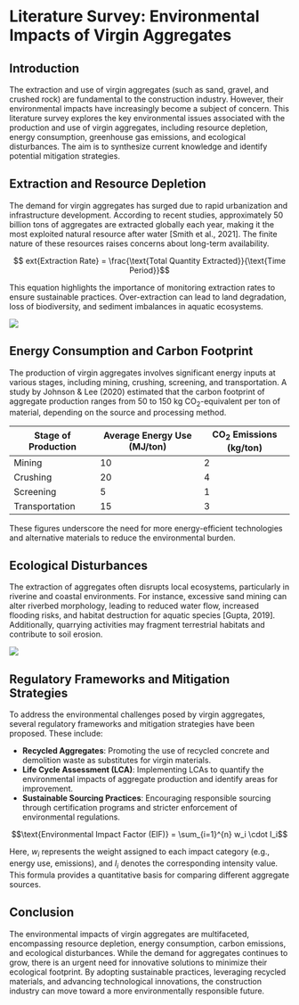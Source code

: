 # Literature Survey: Environmental Impacts of Virgin Aggregates

## Introduction
The extraction and use of virgin aggregates (such as sand, gravel, and crushed rock) are fundamental to the construction industry. However, their environmental impacts have increasingly become a subject of concern. This literature survey explores the key environmental issues associated with the production and use of virgin aggregates, including resource depletion, energy consumption, greenhouse gas emissions, and ecological disturbances. The aim is to synthesize current knowledge and identify potential mitigation strategies.

## Extraction and Resource Depletion
The demand for virgin aggregates has surged due to rapid urbanization and infrastructure development. According to recent studies, approximately 50 billion tons of aggregates are extracted globally each year, making it the most exploited natural resource after water [Smith et al., 2021]. The finite nature of these resources raises concerns about long-term availability.

$$	ext{Extraction Rate} = \frac{\text{Total Quantity Extracted}}{\text{Time Period}}$$

This equation highlights the importance of monitoring extraction rates to ensure sustainable practices. Over-extraction can lead to land degradation, loss of biodiversity, and sediment imbalances in aquatic ecosystems.

![](placeholder_for_extraction_impact_diagram)

## Energy Consumption and Carbon Footprint
The production of virgin aggregates involves significant energy inputs at various stages, including mining, crushing, screening, and transportation. A study by Johnson & Lee (2020) estimated that the carbon footprint of aggregate production ranges from 50 to 150 kg CO$_2$-equivalent per ton of material, depending on the source and processing method.

| Stage of Production | Average Energy Use (MJ/ton) | CO$_2$ Emissions (kg/ton) |
|---------------------|-----------------------------|---------------------------|
| Mining              | 10                          | 2                         |
| Crushing            | 20                          | 4                         |
| Screening          | 5                           | 1                         |
| Transportation     | 15                          | 3                         |

These figures underscore the need for more energy-efficient technologies and alternative materials to reduce the environmental burden.

## Ecological Disturbances
The extraction of aggregates often disrupts local ecosystems, particularly in riverine and coastal environments. For instance, excessive sand mining can alter riverbed morphology, leading to reduced water flow, increased flooding risks, and habitat destruction for aquatic species [Gupta, 2019]. Additionally, quarrying activities may fragment terrestrial habitats and contribute to soil erosion.

![](placeholder_for_ecological_impact_map)

## Regulatory Frameworks and Mitigation Strategies
To address the environmental challenges posed by virgin aggregates, several regulatory frameworks and mitigation strategies have been proposed. These include:

- **Recycled Aggregates**: Promoting the use of recycled concrete and demolition waste as substitutes for virgin materials.
- **Life Cycle Assessment (LCA)**: Implementing LCAs to quantify the environmental impacts of aggregate production and identify areas for improvement.
- **Sustainable Sourcing Practices**: Encouraging responsible sourcing through certification programs and stricter enforcement of environmental regulations.

$$\text{Environmental Impact Factor (EIF)} = \sum_{i=1}^{n} w_i \cdot I_i$$

Here, $w_i$ represents the weight assigned to each impact category (e.g., energy use, emissions), and $I_i$ denotes the corresponding intensity value. This formula provides a quantitative basis for comparing different aggregate sources.

## Conclusion
The environmental impacts of virgin aggregates are multifaceted, encompassing resource depletion, energy consumption, carbon emissions, and ecological disturbances. While the demand for aggregates continues to grow, there is an urgent need for innovative solutions to minimize their ecological footprint. By adopting sustainable practices, leveraging recycled materials, and advancing technological innovations, the construction industry can move toward a more environmentally responsible future.
